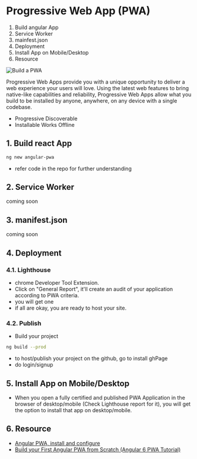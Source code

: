 # Progressive Web App (PWA)

1. Build angular App
2. Service Worker
3. mainfest.json
4. Deployment
5. Install App on Mobile/Desktop
6. Resource

![Build a PWA](https://camo.githubusercontent.com/b4872b359c3e809aa6644183bc7f289978fc3445/68747470733a2f2f692e696d6775722e636f6d2f3363736f777a6a2e706e67)

Progressive Web Apps provide you with a unique opportunity to deliver a web experience your users will love. Using the latest web features to bring native-like capabilities and reliability, Progressive Web Apps allow what you build to be installed by anyone, anywhere, on any device with a single codebase.
- Progressive Discoverable
- Installable Works Offline

## 1. Build react App
```sh
ng new angular-pwa
```
- refer code in the repo for further understanding

## 2. Service Worker
coming soon

## 3. manifest.json
coming soon

## 4. Deployment
### 4.1. Lighthouse
- chrome Developer Tool Extension.
- Click on "General Report", it'll create an audit of your application according to PWA criteria.
- you will get one 
- if all are okay, you are ready to host your site.
### 4.2. Publish
- Build your project
```sh
ng build --prod
```
- to host/publish your project on the github, go to install ghPage
- do login/signup

## 5. Install App on Mobile/Desktop
- When you open a fully certified and published PWA Application in the browser of desktop/mobile (Check Lighthouse report for it), you will get the option to install that app on desktop/mobile.

## 6. Resource
- [Angular PWA, install and configure](https://medium.com/ngconf/angular-pwa-install-and-configure-858dd8e9fb07)
- [Build your First Angular PWA from Scratch (Angular 6 PWA Tutorial)](https://www.youtube.com/watch?v=othhfZ0mGjU)

